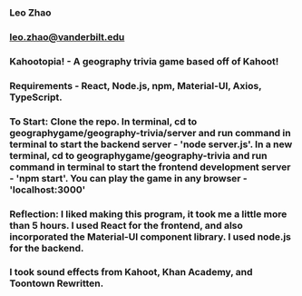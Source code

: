 ### Leo Zhao
### leo.zhao@vanderbilt.edu
### Kahootopia! - A geography trivia game based off of Kahoot!

### Requirements - React, Node.js, npm, Material-UI, Axios, TypeScript. 
### To Start: Clone the repo. In terminal, cd to geographygame/geography-trivia/server and run command in terminal to start the backend server - 'node server.js'. In a new terminal, cd to geographygame/geography-trivia and run command in terminal to start the frontend development server - 'npm start'. You can play the game in any browser - 'localhost:3000'

### Reflection: I liked making this program, it took me a little more than 5 hours. I used React for the frontend, and also incorporated the Material-UI component library. I used node.js for the backend.
### I took sound effects from Kahoot, Khan Academy, and Toontown Rewritten.
